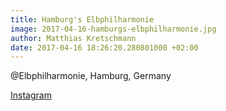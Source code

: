 ```yaml
---
title: Hamburg's Elbphilharmonie
image: 2017-04-16-hamburgs-elbphilharmonie.jpg
author: Matthias Kretschmann
date: 2017-04-16 18:26:20.280801000 +02:00
---
```


@Elbphilharmonie, Hamburg, Germany

[Instagram](https://www.instagram.com/p/BTgtYYJFqo5)
